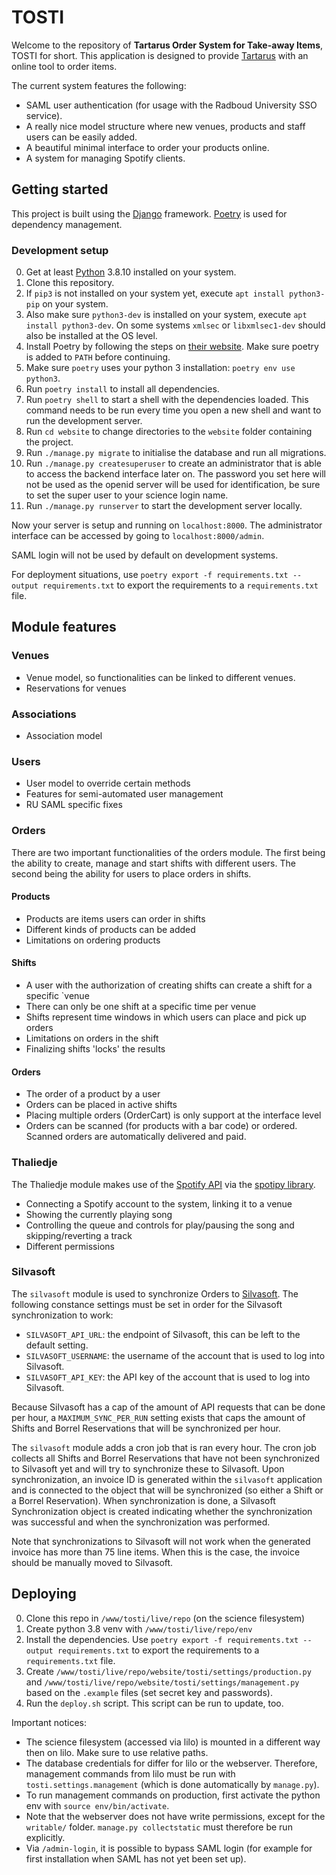 # TOSTI

Welcome to the repository of **Tartarus Order System for Take-away Items**, TOSTI for short. This application is designed to provide [Tartarus](https://tartarus.science.ru.nl) with an online tool to order items.

The current system features the following:

- SAML user authentication (for usage with the Radboud University SSO service).
- A really nice model structure where new venues, products and staff users can be easily added.
- A beautiful minimal interface to order your products online.
- A system for managing Spotify clients.

## Getting started
This project is built using the [Django](https://github.com/django/django) framework. [Poetry](https://python-poetry.org) is used for dependency management.

### Development setup

0. Get at least [Python](https://www.python.org) 3.8.10 installed on your system.
1. Clone this repository.
2. If ```pip3``` is not installed on your system yet, execute ```apt install python3-pip``` on your system.
3. Also make sure ```python3-dev``` is installed on your system, execute ```apt install python3-dev```. On some systems `xmlsec` or `libxmlsec1-dev` should also be installed at the OS level.
4. Install Poetry by following the steps on [their website](https://python-poetry.org/docs/#installation). Make sure poetry is added to ```PATH``` before continuing.
5. Make sure `poetry` uses your python 3 installation: `poetry env use python3`.
6. Run `poetry install` to install all dependencies.
7. Run `poetry shell` to start a shell with the dependencies loaded. This command needs to be run every time you open a new shell and want to run the development server.
8. Run ```cd website``` to change directories to the ```website``` folder containing the project.
9. Run ```./manage.py migrate``` to initialise the database and run all migrations.
10. Run ```./manage.py createsuperuser``` to create an administrator that is able to access the backend interface later on. The password you set here will not be used as the openid server will be used for identification, be sure to set the super user to your science login name.
11. Run ```./manage.py runserver``` to start the development server locally.

Now your server is setup and running on ```localhost:8000```. The administrator interface can be accessed by going to ```localhost:8000/admin```.

SAML login will not be used by default on development systems.

For deployment situations, use `poetry export -f requirements.txt --output requirements.txt` to export the requirements to a `requirements.txt` file.


## Module features
### Venues
- Venue model, so functionalities can be linked to different venues.
- Reservations for venues

### Associations
- Association model

### Users
- User model to override certain methods
- Features for semi-automated user management
- RU SAML specific fixes

### Orders
There are two important functionalities of the orders module. The first being the ability to create, manage and start shifts with different users. The second being the ability for users to place orders in shifts.

#### Products
- Products are items users can order in shifts
- Different kinds of products can be added
- Limitations on ordering products

#### Shifts
- A user with the authorization of creating shifts can create a shift for a specific `venue
- There can only be one shift at a specific time per venue
- Shifts represent time windows in which users can place and pick up orders 
- Limitations on orders in the shift
- Finalizing shifts 'locks' the results

#### Orders
- The order of a product by a user
- Orders can be placed in active shifts
- Placing multiple orders (OrderCart) is only support at the interface level
- Orders can be scanned (for products with a bar code) or ordered. Scanned orders are automatically delivered and paid.

### Thaliedje
The Thaliedje module makes use of the [Spotify API](https://developer.spotify.com) via the [spotipy library](https://spotipy.readthedocs.io/en/2.12.0/).

- Connecting a Spotify account to the system, linking it to a venue
- Showing the currently playing song
- Controlling the queue and controls for play/pausing the song and skipping/reverting a track
- Different permissions

### Silvasoft
The `silvasoft` module is used to synchronize Orders to [Silvasoft](https://www.silvasoft.online). The following constance settings must be set in order for the Silvasoft synchronization to work: 

- `SILVASOFT_API_URL`: the endpoint of Silvasoft, this can be left to the default setting.
- `SILVASOFT_USERNAME`: the username of the account that is used to log into Silvasoft.
- `SILVASOFT_API_KEY`: the API key of the account that is used to log into Silvasoft.

Because Silvasoft has a cap of the amount of API requests that can be done per hour, a `MAXIMUM_SYNC_PER_RUN` setting exists that caps the amount of Shifts and Borrel Reservations that will be synchronized per hour.

The `silvasoft` module adds a cron job that is ran every hour. The cron job collects all Shifts and Borrel Reservations that have not been synchronized to Silvasoft yet and will try to synchronize these to Silvasoft. Upon synchronization, an invoice ID is generated within the `silvasoft` application and is connected to the object that will be synchronized (so either a Shift or a Borrel Reservation). When synchronization is done, a Silvasoft Synchronization object is created indicating whether the synchronization was successful and when the synchronization was performed.

Note that synchronizations to Silvasoft will not work when the generated invoice has more than 75 line items. When this is the case, the invoice should be manually moved to Silvasoft.

## Deploying
0. Clone this repo in `/www/tosti/live/repo` (on the science filesystem)
1. Create python 3.8 venv with `/www/tosti/live/repo/env`
2. Install the dependencies. Use `poetry export -f requirements.txt --output requirements.txt` to export the requirements to a `requirements.txt` file.
3. Create `/www/tosti/live/repo/website/tosti/settings/production.py` and `/www/tosti/live/repo/website/tosti/settings/management.py` based on the `.example` files (set secret key and passwords).
4. Run the `deploy.sh` script. This script can be run to update, too.

Important notices:
- The science filesystem (accessed via lilo) is mounted in a different way then on lilo. Make sure to use relative paths.
- The database credentials for differ for lilo or the webserver. Therefore, management commands from lilo must be run with `tosti.settings.management` (which is done automatically by `manage.py`).
- To run management commands on production, first activate the python env with `source env/bin/activate`.
- Note that the webserver does not have write permissions, except for the `writable/` folder. `manage.py collectstatic` must therefore be run explicitly.
- Via `/admin-login`, it is possible to bypass SAML login (for example for first installation when SAML has not yet been set up).
